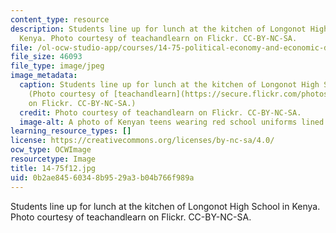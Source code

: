 ```yaml
---
content_type: resource
description: Students line up for lunch at the kitchen of Longonot High School in
  Kenya. Photo courtesy of teachandlearn on Flickr. CC-BY-NC-SA.
file: /ol-ocw-studio-app/courses/14-75-political-economy-and-economic-development-fall-2012/0b2ae84560348b9529a3b04b766f989a_14-75f12.jpg
file_size: 46093
file_type: image/jpeg
image_metadata:
  caption: Students line up for lunch at the kitchen of Longonot High School in Kenya.
    (Photo courtesy of [teachandlearn](https://secure.flickr.com/photos/teachandlearn/2892588820/)
    on Flickr. CC-BY-NC-SA.)
  credit: Photo courtesy of teachandlearn on Flickr. CC-BY-NC-SA.
  image-alt: A photo of Kenyan teens wearing red school uniforms lined up outside.
learning_resource_types: []
license: https://creativecommons.org/licenses/by-nc-sa/4.0/
ocw_type: OCWImage
resourcetype: Image
title: 14-75f12.jpg
uid: 0b2ae845-6034-8b95-29a3-b04b766f989a
---
```

Students line up for lunch at the kitchen of Longonot High School in Kenya. Photo courtesy of teachandlearn on Flickr. CC-BY-NC-SA.